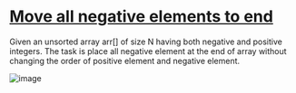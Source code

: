 # [Move all negative elements to end](https://practice.geeksforgeeks.org/problems/move-all-negative-elements-to-end1813/1)

Given an unsorted array arr[] of size N having both negative and positive integers. The task is place all negative element at the end of array without changing the order of positive element and negative element.


![image](https://user-images.githubusercontent.com/97858274/221355675-e22a3d31-c73d-4a0b-9a9e-5349d0905b24.png)
